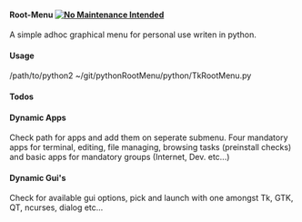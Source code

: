 #### Root-Menu [![No Maintenance Intended](http://unmaintained.tech/badge.svg)](http://unmaintained.tech/)
A simple adhoc graphical menu for personal use writen in python.

#### Usage
/path/to/python2 ~/git/pythonRootMenu/python/TkRootMenu.py

#### Todos
#### Dynamic Apps
Check path for apps and add them on seperate submenu.
Four mandatory apps for terminal, editing, file managing, browsing tasks (preinstall checks) and basic apps for mandatory groups (Internet, Dev. etc...)

#### Dynamic Gui's
Check for available gui options, pick and launch with one amongst Tk, GTK, QT, ncurses, dialog etc...
